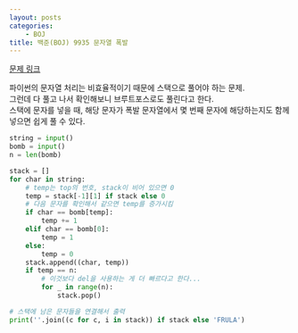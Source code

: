 ```yaml
---
layout: posts
categories:
    - BOJ
title: 백준(BOJ) 9935 문자열 폭발
---
```


[문제 링크](https://www.acmicpc.net/problem/9935)

파이썬의 문자열 처리는 비효율적이기 때문에 스택으로 풀어야 하는 문제.  
그런데 다 풀고 나서 확인해보니 브루트포스로도 풀린다고 한다.  
스택에 문자를 넣을 때, 해당 문자가 폭발 문자열에서 몇 번째 문자에 해당하는지도 함께 넣으면 쉽게 풀 수 있다.

```python
string = input()
bomb = input()
n = len(bomb)

stack = []
for char in string:
    # temp는 top의 번호, stack이 비어 있으면 0
    temp = stack[-1][1] if stack else 0
    # 다음 문자를 확인해서 같으면 temp를 증가시킴
    if char == bomb[temp]:
        temp += 1
    elif char == bomb[0]:
        temp = 1
    else:
        temp = 0
    stack.append((char, temp))
    if temp == n:
        # 이것보다 del을 사용하는 게 더 빠르다고 한다...
        for _ in range(n):
            stack.pop()

# 스택에 남은 문자들을 연결해서 출력
print(''.join((c for c, i in stack)) if stack else 'FRULA')
```
